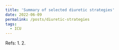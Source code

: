 ```yaml
---
title: 'Summary of selected diuretic strategies'
date: 2022-06-09
permalink: /posts/diuretic-strategies
tags:
  - ICU
---
```



Refs:
1. 
2. 
